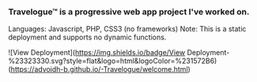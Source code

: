 ### Travelogue&trade; is a progressive web app project I've worked on.
Languages: Javascript, PHP, CSS3 (no frameworks)
Note: This is a static deployment and supports no dynamic functions.

![View Deployment](https://img.shields.io/badge/View Deployment-%23323330.svg?style=flat&logo=html&logoColor=%231572B6)(https://advoidh-b.github.io/-Travelogue/welcome.html)
